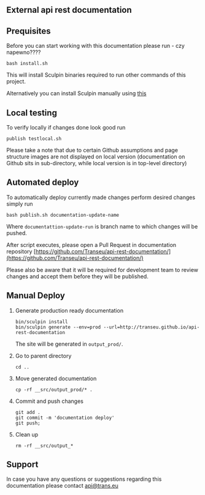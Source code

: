 ## External api rest documentation

## Prequisites

Before you can start working with this documentation please run - czy napewno????

```
bash install.sh
```

This will install Sculpin binaries required to run other commands of this project.

Alternatively you can install Sculpin manually using [this](https://sculpin.io/download/)

## Local testing

To verify locally if changes done look good run

```
publish testlocal.sh
```
Please take a note that due to certain Github assumptions and page structure images are not displayed on local version
(documentation on Github sits in sub-directory, while local version is in top-level directory)

## Automated deploy

To automatically deploy currently made changes perform desired changes simply run 

```
bash publish.sh documentation-update-name
```

Where `documentattion-update-run` is branch name to which changes will be pushed.

After script executes, please open a Pull Request in documentation repository [https://github.com/Transeu/api-rest-documentation/](https://github.com/Transeu/api-rest-documentation/)

Please also be aware that it will be required for development team to review changes and accept them before they will be published.

## Manual Deploy

1. Generate production ready documentation

    ```
    bin/sculpin install
    bin/sculpin generate --env=prod --url=http://transeu.github.io/api-rest-documentation
    ```    
    The site will be generated in `output_prod/`. 

2. Go to parent directory
    ```
    cd ..
    ```
3. Move generated documentation
    ```
    cp -rf __src/output_prod/* .
    ```
4. Commit and push changes
    ```
    git add .
    git commit -m 'documentation deploy'
    git push;
    
    ```
5. Clean up
    ```
    rm -rf __src/output_*
    ```
    
## Support

In case you have any questions or suggestions regarding this documentation please contact [api@trans.eu](mailto:api@trans.eu)